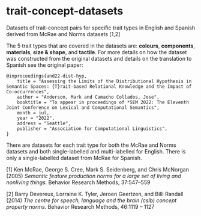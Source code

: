 # trait-concept-datasets
Datasets of trait-concept pairs for specific trait types in English and Spanish derived from McRae and Norms datasets [1,2]

The 5 trait types that are covered in the datasets are: **colours**, **components**, **materials**, **size & shape**, and **tactile**. For more details on how the dataset was constructed from the original datasets and details on the translation to Spanish see the original paper:

```
@inproceedings{and22-dist-hyp,
    title = "Assessing the Limits of the Distributional Hypothesis in Semantic Spaces: {T}rait-based Relational Knowledge and the Impact of Co-occurrences",
    author = "Anderson, Mark and Camacho Collados, Jose",
    booktitle = "To appear in proceedings of *SEM 2022: The Eleventh Joint Conference on Lexical and Computational Semantics",
    month = jul,
    year = "2022",
    address = "Seattle",
    publisher = "Association for Computational Linguistics",
}
```
There are datasets for each trait type for both the McRae and Norms datasets and both single-labelled and multi-labelled for English. There is only a single-labelled dataset from McRae for Spanish.

[1] Ken McRae, George S. Cree, Mark S. Seidenberg, and Chris McNorgan (2005) *Semantic feature production norms for a large set of living and nonliving things.* Behavior Research Methods, 37:547–559

[2] Barry Devereux, Lorraine K. Tyler, Jeroen Geertzen, and Billi Randall (2014) *The centre for speech, language and the brain (cslb) concept property norms.* Behavior Research Methods, 46:1119 – 1127
